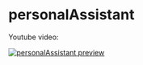 # personalAssistant

Youtube video:

[![personalAssistant preview](http://img.youtube.com/vi/hWLS3iqMpWI/0.jpg)](https://www.youtube.com/watch?v=hWLS3iqMpWI "Demo of personal assistant")
